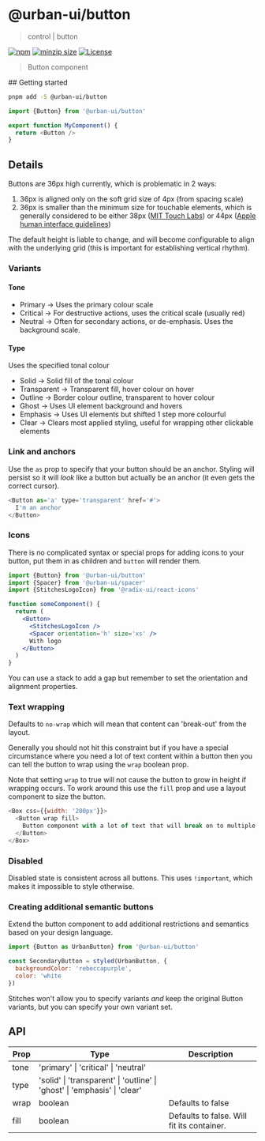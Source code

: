 # @urban-ui/button

> control | button

[![npm](https://img.shields.io/npm/v/@urban-ui/button?style=flat-square)](https://www.npmjs.com/package/@urban-ui/button)
[![minzip size](https://img.shields.io/bundlephobia/minzip/@urban-ui/button?style=flat-square)](https://bundlephobia.com/result?p=@urban-ui/button)
[![License](https://img.shields.io/github/license/mattstyles/urban-ui.svg?style=flat-square)](https://github.com/mattstyles/urban-ui/blob/master/license.md)

> Button component

## Getting started

```sh
pnpm add -S @urban-ui/button
```

```js
import {Button} from '@urban-ui/button'

export function MyComponent() {
  return <Button />
}
```

## Details

Buttons are 36px high currently, which is problematic in 2 ways:

1. 36px is aligned only on the soft grid size of 4px (from spacing scale)
2. 36px is smaller than the minimum size for touchable elements, which is generally considered to be either 38px ([MIT Touch Labs](http://touchlab.mit.edu/publications/2003_009.pdf)) or 44px ([Apple human interface guidelines](https://developer.apple.com/design/human-interface-guidelines/components/menus-and-actions/buttons))

The default height is liable to change, and will become configurable to align with the underlying grid (this is important for establishing vertical rhythm).

### Variants

#### Tone

- Primary -> Uses the primary colour scale
- Critical -> For destructive actions, uses the critical scale (usually red)
- Neutral -> Often for secondary actions, or de-emphasis. Uses the background scale.

#### Type

Uses the specified tonal colour

- Solid -> Solid fill of the tonal colour
- Transparent -> Transparent fill, hover colour on hover
- Outline -> Border colour outline, transparent to hover colour
- Ghost -> Uses UI element background and hovers
- Emphasis -> Uses UI elements but shifted 1 step more colourful
- Clear -> Clears most applied styling, useful for wrapping other clickable elements

### Link and anchors

Use the `as` prop to specify that your button should be an anchor. Styling will persist so it will _look_ like a button but actually be an anchor (it even gets the correct cursor).

```js
<Button as='a' type='transparent' href='#'>
  I'm an anchor
</Button>
```

### Icons

There is no complicated syntax or special props for adding icons to your button, put them in as children and `button` will render them.

```jsx
import {Button} from '@urban-ui/button'
import {Spacer} from '@urban-ui/spacer'
import {StitchesLogoIcon} from '@radix-ui/react-icons'

function someComponent() {
  return (
    <Button>
      <StitchesLogoIcon />
      <Spacer orientation='h' size='xs' />
      With logo
    </Button>
  )
}
```

You can use a stack to add a gap but remember to set the orientation and alignment properties.

### Text wrapping

Defaults to `no-wrap` which will mean that content can 'break-out' from the layout.

Generally you should not hit this constraint but if you have a special circumstance where you need a lot of text content within a button then you can tell the button to wrap using the `wrap` boolean prop.

Note that setting `wrap` to true will not cause the button to grow in height if wrapping occurs. To work around this use the `fill` prop and use a layout component to size the button.

```js
<Box css={{width: '200px'}}>
  <Button wrap fill>
    Button component with a lot of text that will break on to multiple lines
  </Button>
</Box>
```

### Disabled

Disabled state is consistent across all buttons. This uses `!important`, which makes it impossible to style otherwise.

### Creating additional semantic buttons

Extend the button component to add additional restrictions and semantics based on your design language.

```js
import {Button as UrbanButton} from '@urban-ui/button'

const SecondaryButton = styled(UrbanButton, {
  backgroundColor: 'rebeccapurple',
  color: 'white
})
```

Stitches won't allow you to specify variants _and_ keep the original Button variants, but you can specify your own variant set.

## API

| Prop | Type                                                                      | Description                                |
| ---- | ------------------------------------------------------------------------- | ------------------------------------------ |
| tone | 'primary' \| 'critical' \| 'neutral'                                      |                                            |
| type | 'solid' \| 'transparent' \| 'outline' \| 'ghost' \| 'emphasis' \| 'clear' |                                            |
| wrap | boolean                                                                   | Defaults to false                          |
| fill | boolean                                                                   | Defaults to false. Will fit its container. |
